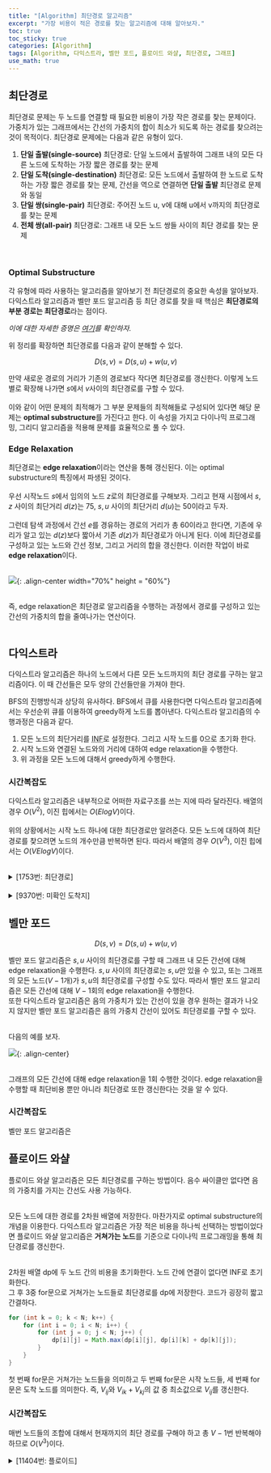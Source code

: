 ```yaml
---
title: "[Algorithm] 최단경로 알고리즘"
excerpt: "가장 비용이 적은 경로를 찾는 알고리즘에 대해 알아보자."
toc: true
toc_sticky: true
categories: [Algorithm]
tags: [Algorithm, 다익스트라, 벨만 포드, 플로이드 와샬, 최단경로, 그래프]
use_math: true
---
```


## 최단경로
최단경로 문제는 두 노드를 연결할 때 필요한 비용이 가장 작은 경로를 찾는 문제이다. 가중치가 있는 그래프에서는 간선의 가중치의 합이 최소가 되도록 하는 경로를 찾으려는 것이 목적이다. 최단경로 문제에는 다음과 같은 유형이 있다.

1. **단일 출발(single-source)** 최단경로: 단일 노드에서 출발하여 그래프 내의 모든 다른 노드에 도착하는 가장 짧은 경로를 찾는 문제
2. **단일 도착(single-destination)** 최단경로: 모든 노드에서 출발하여 한 노드로 도착하는 가장 짧은 경로를 찾는 문제, 간선을 역으로 연결하면 **단일 출발** 최단경로 문제와 동일
3. **단일 쌍(single-pair)** 최단경로: 주어진 노드 u, v에 대해 u에서 v까지의 최단경로를 찾는 문제
4. **전체 쌍(all-pair)** 최단경로: 그래프 내 모든 노드 쌍들 사이의 최단 경로를 찾는 문제

<br>

### Optimal Substructure
각 유형에 따라 사용하는 알고리즘을 알아보기 전 최단경로의 중요한 속성을 알아보자.  
다익스트라 알고리즘과 벨만 포드 알고리즘 등 최단 경로를 찾을 때 핵심은 **최단경로의 부분 경로는 최단경로**라는 점이다.  

*이에 대한 자세한 증명은 [여기](http://www.problems.kr/03graph/shortest_path/index.html)를 확인하자.*

위 정리를 확장하면 최단경로를 다음과 같이 분해할 수 있다.

$$
D(s, v) = D(s, u) + w(u, v)
$$

만약 새로운 경로의 거리가 기존의 경로보다 작다면 최단경로를 갱신한다. 이렇게 노드별로 확장해 나가면 $s$에서 $v$사이의 최단경로를 구할 수 있다. <br><br>
이와 같이 어떤 문제의 최적해가 그 부분 문제들의 최적해들로 구성되어 있다면 해당 문제는 **optimal substructure**를 가진다고 한다. 이 속성을 가지고 다이나믹 프로그래밍, 그리디 알고리즘을 적용해 문제를 효율적으로 풀 수 있다.

### Edge Relaxation
최단경로는 **edge relaxation**이라는 연산을 통해 갱신된다. 이는 optimal substructure의 특징에서 파생된 것이다.<br><br>
우선 시작노드 $s$에서 임의의 노드 $z$로의 최단경로를 구해보자. 그리고 현재 시점에서 $s, z$ 사이의 최단거리 $d(z)$는 75, $s, u$ 사이의 최단거리 $d(u)$는 50이라고 두자.<br><br>
그런데 탐색 과정에서 간선 $e$를 경유하는 경로의 거리가 총 60이라고 한다면, 기존에 우리가 알고 있는 $d(z)$보다 짧아서 기존 $d(z)$가 최단경로가 아니게 된다. 이에 최단경로를 구성하고 있는 노드와 간선 정보, 그리고 거리의 합을 갱신한다. 이러한 작업이 바로 **edge relaxation**이다. <br><br>


![](https://i.imgur.com/nqdnANR.png){: .align-center width="70%" height = "60%"}
  
<br>
즉, edge relaxation은 최단경로 알고리즘을 수행하는 과정에서 경로를 구성하고 있는 간선의 가중치의 합을 줄여나가는 연산이다. <br><br>


## 다익스트라
다익스트라 알고리즘은 하나의 노드에서 다른 모든 노드까지의 최단 경로를 구하는 알고리즘이다. 이 때 간선들은 모두 양의 간선들만을 가져야 한다. <br>

BFS의 진행방식과 상당히 유사하다. BFS에서 큐를 사용한다면 다익스트라 알고리즘에서는 우선순위 큐를 이용하여 greedy하게 노드를 뽑아낸다. 다익스트라 알고리즘의 수행과정은 다음과 같다.

1. 모든 노드의 최단거리를 <acronym title="연산을 수행하면서 나올 수 없을 정도의 큰 값">INF</acronym>로 설정한다. 그리고 시작 노드를 0으로 초기화 한다.
2. 시작 노드와 연결된 노드와의 거리에 대하여 edge relaxation을 수행한다.
3. 위 과정을 모든 노드에 대해서 greedy하게 수행한다.

### 시간복잡도
다익스트라 알고리즘은 내부적으로 어떠한 자료구조를 쓰는 지에 따라 달라진다. 배열의 경우 $O(V^2)$, 이진 힙에서는 $O(ElogV)$이다. <br> <br>
위의 상황에서는 시작 노드 하나에 대한 최단경로만 알려준다. 모든 노드에 대하여 최단경로를 찾으려면 노드의 개수만큼 반복하면 된다. 따라서 배열의 경우 $O(V^3)$, 이진 힙에서는 $O(VElogV)$이다.
<br><br>

<details>

<summary p style="cursor:pointer">[1753번: 최단경로]</summary>
<div markdown="1">

<br>

<https://www.acmicpc.net/problem/3197>

<br>

가장 기본적인 형태의 다익스트라 알고리즘의 형태이다. 우선순위 큐를 사용한 다익스트라 알고리즘으로 해결해보자. <br>

<details>
<summary p style="cursor:pointer">코드</summary>
<div markdown="1">

```java
import java.io.*;
import java.util.*;

public class Main {

	static FastIO io = new FastIO();
	final static int INF = Integer.MAX_VALUE;
	static int V, E, K, u, v, w;
	static ArrayList<ArrayList<Node>> adj;
	static int[] weights;
	
	public static void main(String... args) throws IOException {
		V = io.nextInt();
		E = io.nextInt();
		K = io.nextInt();
		adj = new ArrayList<ArrayList<Node>>(V + 1);
		for (int i = 0; i < V + 1; i++) {
			adj.add(new ArrayList<Node>());
		}
		weights = new int[V + 1];
		Arrays.fill(weights, INF);
		StringBuilder res = new StringBuilder();
		
		for (int i = 0; i < E; i++) {
			u = io.nextInt();
			v = io.nextInt();
			w = io.nextInt();
			adj.get(u).add(new Node(v, w));
		}
		
		dijkstra();
		
		for (int i = 1; i < V + 1; i++) {
			res.append(weights[i] != INF ? weights[i] : "INF").append('\n');
		}
		
		io.write(res);
	}
	
	private static void dijkstra() {
		PriorityQueue<Node> pq = new PriorityQueue<Node>();
		pq.add(new Node(K, 0));
		weights[K] = 0;
		
		while (!pq.isEmpty()) {
			Node tmp = pq.poll();
			int cur = tmp.idx;
			int curWeight = tmp.weight;
			
			if (curWeight > weights[cur])
				continue;
			
			for (Node n : adj.get(cur)) {
				int next = n.idx;
				int nextWeight = n.weight;
				
				if (weights[next] > weights[cur] + nextWeight) {
					weights[next] = weights[cur] + nextWeight;
					pq.add(new Node(next, weights[next]));
				}
			}
		}
	}
	
}

class Node implements Comparable<Node>{
	int idx, weight;

	public Node(int idx, int weight) {
		this.idx = idx;
		this.weight = weight;
	}

	@Override
	public int compareTo(Node o) {
		// TODO Auto-generated method stub
		return this.weight - o.weight;
	}
	
}

class FastIO { ... }    // 생략
```

</div>
</details>

<br>

</div>
</details>

<br>

<details>
<summary p style="cursor:pointer">[9370번: 미확인 도착지]</summary>
<div markdown="1">

<br>

<https://www.acmicpc.net/problem/9370>

<br>
최단거리와 g, h를 거쳐 가는 최단거리를 비교해서 목적지 후보들을 추려내자.

<details>
<summary p style="cursor:pointer">코드</summary>
<div markdown="1">

```java
import java.io.*;
import java.util.*;

public class Main {

    static FastIO io = new FastIO();
    final static int INF = Integer.MAX_VALUE;
    static List<List<Node>> adj;
    static List<Integer> dest;
    static int[] dists;
    static int n, m, t, s, g, h, a, b, d;

    public static void main(String... args) throws IOException {
        int T = io.nextInt();
        StringBuilder res = new StringBuilder();
        while (T-- > 0) {
            n = io.nextInt();   m = io.nextInt();   t = io.nextInt();
            adj = new ArrayList<>();
            for (int i = 0; i < n + 1; i++) {
                adj.add(new ArrayList<>());
            }
            dest = new ArrayList<>();
            dists = new int[n + 1];
            s = io.nextInt();   g = io.nextInt();   h = io.nextInt();
            for (int i = 0; i < m; i++) {
                a = io.nextInt();   b = io.nextInt();   d = io.nextInt();
                adj.get(a).add(new Node(b, d));
                adj.get(b).add(new Node(a, d));
            }
            for (int i = 0; i < t; i++) {
                dest.add(io.nextInt());
            }
            Collections.sort(dest);

            for (Integer i : dest) {
                int d1 = dijkstra(s, i);
                if (d1 == INF)
                    continue;
                int d2 = dijkstra(s, g) + dijkstra(g, h) + dijkstra(h, i);
                int d3 = dijkstra(s, h) + dijkstra(h, g) + dijkstra(g, i);
                if (d1 == Math.min(d2, d3))
                    res.append(i).append(' ');
            }

            res.append('\n');
        }

        io.write(res);
    }

    private static int dijkstra(int s, int e) {
        Arrays.fill(dists, INF);
        PriorityQueue<Node> pq = new PriorityQueue<>();
        pq.add(new Node(s, dists[s] = 0));

        while (!pq.isEmpty()) {
            Node tmp = pq.poll();
            int cur = tmp.idx;
            int curDist = tmp.dist;

            if (curDist > dists[cur])
                continue;

            for (Node n : adj.get(cur)) {
                int next = n.idx;
                int nextDist = n.dist;
                if (dists[next] > dists[cur] + nextDist)
                    pq.add(new Node(next, dists[next] = dists[cur] + nextDist));
            }
        }

        return dists[e];
    }
}

class Node implements Comparable<Node> {
    int idx, dist;

    public Node(int idx, int dist) {
        this.idx = idx;
        this.dist = dist;
    }

    @Override
    public int compareTo(Node node) {
        return this.dist - node.dist;
    }
}

class FastIO { ... }    // 생략
```

</div>
</details>

</div>
</details>


## 벨만 포드

$$
D(s, v) = D(s, u) + w(u, v)
$$

벨만 포드 알고리즘은 $s, u$ 사이의 최단경로를 구할 때 그래프 내 모든 간선에 대해 edge relaxation을 수행한다. $s, u$ 사이의 최단경로는 $s, u$만 있을 수 있고, 또는 그래프의 모든 노드($V-1$개)가 $s, u$의 최단경로를 구성할 수도 있다. 따라서 벨만 포드 알고리즘은 모든 간선에 대해 $V-1$회의 edge relaxation을 수행한다. <br>
또한 다익스트라 알고리즘은 음의 가중치가 있는 간선이 있을 경우 원하는 결과가 나오지 않지만 벨만 포드 알고리즘은 음의 가중치 간선이 있어도 최단경로를 구할 수 있다. <br><br>

다음의 예를 보자. <br>

![](https://i.imgur.com/hcWT22F.png){: .align-center}

<br>
그래프의 모든 간선에 대해 edge relaxation을 1회 수행한 것이다. edge relaxation을 수행할 때 최단비용 뿐만 아니라 최단경로 또한 갱신한다는 것을 알 수 있다.

### 시간복잡도
벨만 포드 알고리즘은 


## 플로이드 와샬
플로이드 와샬 알고리즘은 모든 최단경로를 구하는 방법이다. 음수 싸이클만 없다면 음의 가중치를 가지는 간선도 사용 가능하다.<br><br>

모든 노드에 대한 경로를 2차원 배열에 저장한다. 마찬가지로 optimal substructure의 개념을 이용한다. 다익스트라 알고리즘은 가장 적은 비용을 하나씩 선택하는 방법이었다면 플로이드 와샬 알고리즘은 **거쳐가는 노드**를 기준으로 다이나믹 프로그래밍을 통해 최단경로를 갱신한다.<br><br>

2차원 배열 dp에 두 노드 간의 비용을 초기화한다. 노드 간에 연결이 없다면 INF로 초기화한다. <br>
그 후 3중 for문으로 거쳐가는 노드들로 최단경로를 dp에 저장한다. 코드가 굉장히 짧고 간결하다.

``` java
for (int k = 0; k < N; k++) {
    for (int i = 0; i < N; i++) {
        for (int j = 0; j < N; j++) {
            dp[i][j] = Math.max(dp[i][j], dp[i][k] + dp[k][j]);
        }
    }
}
```

첫 번째 for문은 거쳐가는 노드들을 의미하고 두 번째 for문은 시작 노드들, 세 번째 for문은 도착 노드를 의미한다. 즉, $V_{ij}$와 $V_{ik}+V_{kj}$의 값 중 최소값으로 $V_{ij}$를 갱신한다.

### 시간복잡도
매번 노드들의 조합에 대해서 현재까지의 최단 경로를 구해야 하고 총 $V-1$번 반복해야 하므로 $O(V^3)$이다.

<details>
<summary p style="cursor:pointer">[11404번: 플로이드]</summary>
<div markdown="1">

<br>

<https://www.acmicpc.net/problem/11404>

<br>
플로이드 와샬 알고리즘의 기본 문제이다. 다익스트라 알고리즘을 $V$번 돌려도 가능하지만 훨씬 간단한 플로이드 와샬 알고리즘으로 풀어보자.

<br>

<details>
<summary p style="cursor:pointer">코드</summary>
<div markdown="1">

```cpp
#include <iostream>
#include <vector>
#include <algorithm>
using namespace std;

const int INF = 987654321;
int n, m, a, b, c;
vector<vector<int>> map;

void init() {
	cin >> n >> m;
	for (int i = 0; i < n + 1; i++)
	{
		vector<int> row(n + 1, INF);
		map.push_back(row);
	}
	for (int i = 1; i < n + 1; i++)
	{
		map[i][i] = 0;
	}

	for (int i = 0; i < m; i++)
	{
		cin >> a >> b >> c;
		map[a][b] = min(map[a][b], c);
	}
}

void floyd() {
	for (int k = 1; k < n + 1; k++)
	{
		for (int i = 1; i < n + 1; i++)
		{
			for (int j = 1; j < n + 1; j++)
			{
				if (i == j)
					continue;
				map[i][j] = min(map[i][j], map[i][k] + map[k][j]);
			}
		}
	}
}

void print() {
	for (int i = 1; i < n + 1; i++)
	{
		for (int j = 1; j < n + 1; j++)
		{
			cout << (map[i][j] == INF ? 0 : map[i][j]) << ' ';
		}
		cout << '\n';
	}
}

int main() {
	ios_base::sync_with_stdio(false);
	cin.tie(NULL);
	init();
	floyd();
	print();
	return 0;
}
```


</div>
</details>

</div>
</details>

<br><br>
